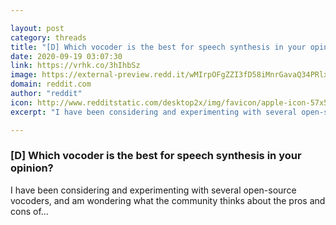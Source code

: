 ```yaml
---

layout: post
category: threads
title: "[D] Which vocoder is the best for speech synthesis in your opinion?"
date: 2020-09-19 03:07:30
link: https://vrhk.co/3hIhbSz
image: https://external-preview.redd.it/wMIrpOFgZZI3fD58iMnrGavaQ34PRlx4SyJMIlvzf8c.jpg?width=400&height=209.42408377&auto=webp&crop=400:209.42408377,smart&s=8485f719e30567913a2e2c05bceb3909f95ee789
domain: reddit.com
author: "reddit"
icon: http://www.redditstatic.com/desktop2x/img/favicon/apple-icon-57x57.png
excerpt: "I have been considering and experimenting with several open-source vocoders, and am wondering what the community thinks about the pros and cons of..."

---
```


### [D] Which vocoder is the best for speech synthesis in your opinion?

I have been considering and experimenting with several open-source vocoders, and am wondering what the community thinks about the pros and cons of...